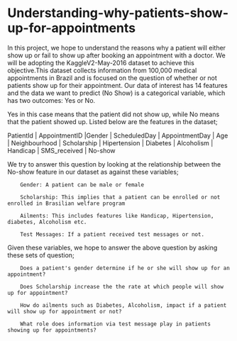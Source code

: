 # Understanding-why-patients-show-up-for-appointments
In this project, we hope to understand the reasons why a patient will either show up or fail to show up after booking an appointment with a doctor. We will be adopting the KaggleV2-May-2016 dataset to achieve this objective.This dataset collects information from 100,000 medical appointments in Brazil and is focused on the question of whether or not patients show up for their appointment. Our data of interest has 14 features and the data we want to predict (No Show) is a categorical variable, which has two outcomes: Yes or No. 

Yes in this case means that the patient did not show up, while No means that the patient showed up. Listed below are the features in the dataset;

PatientId | AppointmentID |Gender | ScheduledDay | AppointmentDay | Age | Neighbourhood | Scholarship | Hipertension | Diabetes | Alcoholism | Handicap | SMS_received | No-show

We try to answer this question by looking at the relationship between the No-show feature in our dataset as against these variables;

        Gender: A patient can be male or female

        Scholarship: This implies that a patient can be enrolled or not enrolled in Brasilian welfare program

        Ailments: This includes features like Handicap, Hipertension, diabetes, Alcoholism etc.

        Test Messages: If a patient received test messages or not.

Given these variables, we hope to answer the above question by asking these sets of question;

        Does a patient's gender determine if he or she will show up for an appointment?

        Does Scholarship increase the the rate at which people will show up for appointment?

        How do ailments such as Diabetes, Alcoholism, impact if a patient will show up for appointment or not? 

        What role does information via test message play in patients showing up for appointments?
